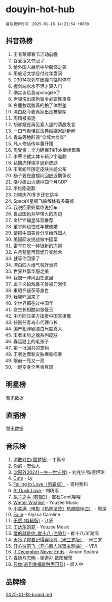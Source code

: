 # douyin-hot-hub

`最后更新时间：2025-01-18 14:21:54 +0800`

## 抖音热榜

1. 王者荣耀春节活动前瞻
1. 谷爱凌又夺冠了
1. 给外国人展示中华服饰之美
1. 用废话文学应付过年盘问
1. D3014次列车因撞鸟临时停车
1. 握剑端水水不洒才算入门
1. 确实该给我apologize了
1. 尹锡悦出席拘留令必要性审查
1. 白鹿敖瑞鹏真的拍了体型差
1. 漂白赵今麦离家出走被绑架
1. 周琦被驱逐
1. 胡彦斌在再见爱人里的清醒发言
1. 一口气看懂民法典婚姻家庭新解
1. 青岛等地辟谣“全城大检查”
1. 凡人修仙传年番开播
1. 周受资：全力确保TikTok继续繁荣
1. 李荣浩就实体专辑少字道歉
1. 裴擒虎祥瑞亨通新皮肤
1. 王者蛇年限定皮肤主题公布
1. 杨子要在直播间回应近期争议
1. 洛杉矶山火烧掉四个月GDP
1. 李维刚道歉
1. 刘晓庆70多岁还在跳伞
1. SpaceX星舰飞船解体有多震撼
1. 我说回家好累你说打车
1. 盘点国色芳华带火的周边
1. 金铲铲福星阵容推荐
1. 董宇辉也怕过年被催婚
1. 请把中国美食分享给外国人
1. 美国网友挑战做中国菜
1. 雷军在吃一种很新的冻梨
1. 白月梵星再现诡异变脸术
1. 就等你回家了
1. 漂白四人组气氛好诡异
1. 世界共享华服之美
1. 我被一阵风困在这里
1. 孟子义拍戏鼻子曾被刀划伤
1. 重昭怀疑茯苓身世
1. 我哪吒回来了
1. 全世界都在过中国年
1. 女生长相酷似张曼玉
1. 中方回应美方指责中国军援俄
1. 任刚任青岛市代理市长
1. 国产犯罪剧漂白尺度真大
1. 王者未尽之器系列皮肤
1. 春运路上的毛孩子
1. 第一批回村的宠物
1. 王者达摩新皮肤爆裂喵拳
1. 眼前一亮又一亮
1. 一键变身全黑肯豆风

## 明星榜

暂无数据

## 直播榜

暂无数据

## 音乐榜

1. [消散对白(圆梦版)](https://sf5-hl-cdn-tos.douyinstatic.com/obj/tos-cn-ve-2774/og4jB5I5IizzoZVAAAzWgBMAsMDWoArfwBOiFs) - 丁禹兮
1. [你的](https://sf5-hl-cdn-tos.douyinstatic.com/obj/tos-cn-ve-2774/oYuIeKf42jB7sEV6B2upMdpYAgfrQWj0FeRegh) - 贺仙人
1. [沈园外2024(一生一世守候)](https://sf5-hl-cdn-tos.douyinstatic.com/obj/tos-cn-ve-2774/oAIYMHGCmKaYKFDd6FZBf9AfMfx1eErAAEJAFH) - 刘兆宇/张德伊玲
1. [Cute](https://sf5-hl-cdn-tos.douyinstatic.com/obj/tos-cn-ve-2774/o4IbIzHWKAAB4wsS5qMBRiiAlEBGTpQRNfFvuo) - Ly
1. [Falling In Love（剪辑版）](https://sf5-hl-cdn-tos.douyinstatic.com/obj/tos-cn-ve-2774/o8ajpA8zzgBPahbBIO8AcKGBLJezFCRd1wfP9f) - 青村秀和
1. [ At Dusk  Love ](https://sf5-hl-cdn-tos.douyinstatic.com/obj/tos-cn-ve-2774/o8CrpCf5CaYgI4ZrtQgMQAFEfuGqNnRSDQAPBc) - 刘嗨雨
1. [执子之手 (剪辑2)](https://sf5-hl-cdn-tos.douyinstatic.com/obj/tos-cn-ve-2774/oUoZLQjCc31XzqsBnBQUNgeKtYPBcgbFDwtfcu) - 宝石Gem\哩哩
1. [Winter Wishlist](https://sf6-cdn-tos.douyinstatic.com/obj/tos-cn-ve-2774/oIIgUOeamCFCVAzxN6MFRLIBlLGpUqQxeeHrLE) - Youzee Music
1. [小美满（电影《热辣滚烫》热辣陪伴曲）](https://sf5-hl-cdn-tos.douyinstatic.com/obj/tos-cn-ve-2774/o0GAn2lSgfZIDUgtevCGDQYnFg4CwnrBaxbTZL) - 周深
1. [Exile](https://sf5-hl-cdn-tos.douyinstatic.com/obj/tos-cn-ve-2774/oYj4gAQTknKE3WW0Je8KGmQ7z1cA4FefwtbufD) - Alyssa Caroline
1. [无感 (剪辑版)](https://sf5-hl-cdn-tos.douyinstatic.com/obj/tos-cn-ve-2774/o0eIsUzJBDlQaQFC5OFlgbMEZC1TFYBftOBn6p) - 江辰
1. [丁达尔的梦](https://sf5-hl-cdn-tos.douyinstatic.com/obj/tos-cn-ve-2774/oMU3WirUZBVQkAC9ccG5P2IQirziZM2RTInUY) - Youzee Music
1. [爱的就是你_崔十八 (主歌1)](https://sf5-hl-cdn-tos.douyinstatic.com/obj/tos-cn-ve-2774/oI5BO5DhFZ6UTcNCnZaOCBLtZ7WIMQGfgnXf5E) - 崔十八/听潮阁
1. [天冷了你要记得穿秋裤（米三岁版）](https://sf5-hl-cdn-tos.douyinstatic.com/obj/tos-cn-ve-2774/oQlIwVIDWiZ6BQilAorS7MA0AgCkQDvcZAdm1) - 米三岁
1. [开心往前飞（开心超人联盟主题曲）](https://sf5-hl-cdn-tos.douyinstatic.com/obj/tos-cn-ve-2774/9d8fb7c82cf1421fb93a9fe925275e0a) - VIVI
1. [If December Never Ends](https://sf5-hl-cdn-tos.douyinstatic.com/obj/tos-cn-ve-2774/oY1IQMoTgCFIBg8RZifyqlBBt1UFgitTYmxeOS) - Anson Seabra
1. [春娇与志明](https://sf5-hl-cdn-tos.douyinstatic.com/obj/tos-cn-ve-2774/e530d8fceb7044b39707d7f9ff54add1) - 街道办,欧阳耀莹
1. [只你(直到幸福能触手可及)](https://sf5-hl-cdn-tos.douyinstatic.com/obj/tos-cn-ve-2774/o0lBkRDzFTeaVSUz3ZZSCBVtZ5DIMQGfgmEAuE) - 颜人中

## 品牌榜

[2025-01-18-brand.md](2025-01-18-brand.md)
